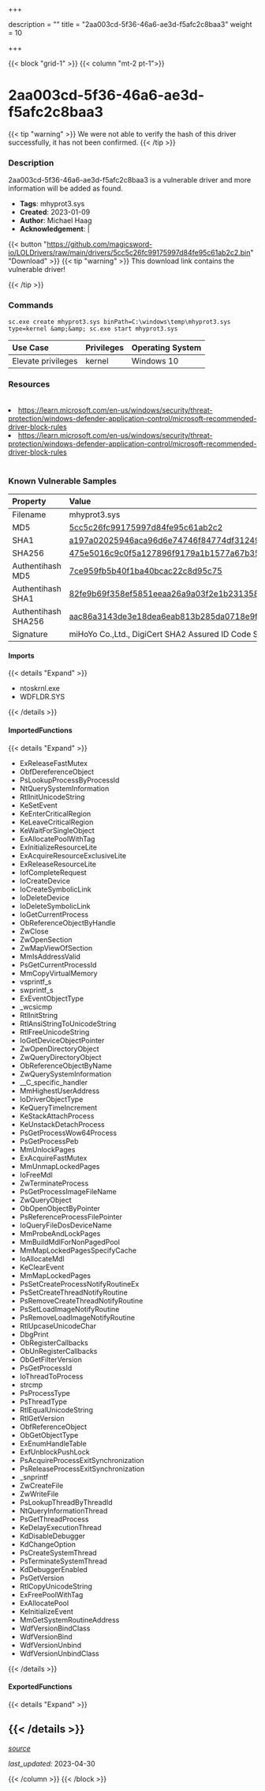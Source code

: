 +++

description = ""
title = "2aa003cd-5f36-46a6-ae3d-f5afc2c8baa3"
weight = 10

+++


{{< block "grid-1" >}}
{{< column "mt-2 pt-1">}}


# 2aa003cd-5f36-46a6-ae3d-f5afc2c8baa3 


{{< tip "warning" >}}
We were not able to verify the hash of this driver successfully, it has not been confirmed.
{{< /tip >}}


### Description

2aa003cd-5f36-46a6-ae3d-f5afc2c8baa3 is a vulnerable driver and more information will be added as found.
- **Tags**: mhyprot3.sys
- **Created**: 2023-01-09
- **Author**: Michael Haag
- **Acknowledgement**:  | [](https://twitter.com/)

{{< button "https://github.com/magicsword-io/LOLDrivers/raw/main/drivers/5cc5c26fc99175997d84fe95c61ab2c2.bin" "Download" >}}
{{< tip "warning" >}}
This download link contains the vulnerable driver!

{{< /tip >}}

### Commands

```
sc.exe create mhyprot3.sys binPath=C:\windows\temp\mhyprot3.sys type=kernel &amp;&amp; sc.exe start mhyprot3.sys
```

| Use Case | Privileges | Operating System | 
|:---- | ---- | ---- |
| Elevate privileges | kernel | Windows 10 |

### Resources
<br>
<li><a href=" https://learn.microsoft.com/en-us/windows/security/threat-protection/windows-defender-application-control/microsoft-recommended-driver-block-rules"> https://learn.microsoft.com/en-us/windows/security/threat-protection/windows-defender-application-control/microsoft-recommended-driver-block-rules</a></li>
<li><a href="https://learn.microsoft.com/en-us/windows/security/threat-protection/windows-defender-application-control/microsoft-recommended-driver-block-rules">https://learn.microsoft.com/en-us/windows/security/threat-protection/windows-defender-application-control/microsoft-recommended-driver-block-rules</a></li>
<br>

### Known Vulnerable Samples

| Property           | Value |
|:-------------------|:------|
| Filename           | mhyprot3.sys |
| MD5                | [5cc5c26fc99175997d84fe95c61ab2c2](https://www.virustotal.com/gui/file/5cc5c26fc99175997d84fe95c61ab2c2) |
| SHA1               | [a197a02025946aca96d6e74746f84774df31249e](https://www.virustotal.com/gui/file/a197a02025946aca96d6e74746f84774df31249e) |
| SHA256             | [475e5016c9c0f5a127896f9179a1b1577a67b357f399ab5a1e68aab07134729a](https://www.virustotal.com/gui/file/475e5016c9c0f5a127896f9179a1b1577a67b357f399ab5a1e68aab07134729a) |
| Authentihash MD5   | [7ce959fb5b40f1ba40bcac22c8d95c75](https://www.virustotal.com/gui/search/authentihash%253A7ce959fb5b40f1ba40bcac22c8d95c75) |
| Authentihash SHA1  | [82fe9b69f358ef5851eeaa26a9a03f2e1b231358](https://www.virustotal.com/gui/search/authentihash%253A82fe9b69f358ef5851eeaa26a9a03f2e1b231358) |
| Authentihash SHA256| [aac86a3143de3e18dea6eab813b285da0718e9fb6bc0bbb46c6e7638476061d8](https://www.virustotal.com/gui/search/authentihash%253Aaac86a3143de3e18dea6eab813b285da0718e9fb6bc0bbb46c6e7638476061d8) |
| Signature         | miHoYo Co.,Ltd., DigiCert SHA2 Assured ID Code Signing CA, DigiCert   |


#### Imports
{{< details "Expand" >}}
* ntoskrnl.exe
* WDFLDR.SYS

{{< /details >}}
#### ImportedFunctions
{{< details "Expand" >}}
* ExReleaseFastMutex
* ObfDereferenceObject
* PsLookupProcessByProcessId
* NtQuerySystemInformation
* RtlInitUnicodeString
* KeSetEvent
* KeEnterCriticalRegion
* KeLeaveCriticalRegion
* KeWaitForSingleObject
* ExAllocatePoolWithTag
* ExInitializeResourceLite
* ExAcquireResourceExclusiveLite
* ExReleaseResourceLite
* IofCompleteRequest
* IoCreateDevice
* IoCreateSymbolicLink
* IoDeleteDevice
* IoDeleteSymbolicLink
* IoGetCurrentProcess
* ObReferenceObjectByHandle
* ZwClose
* ZwOpenSection
* ZwMapViewOfSection
* MmIsAddressValid
* PsGetCurrentProcessId
* MmCopyVirtualMemory
* vsprintf_s
* swprintf_s
* ExEventObjectType
* _wcsicmp
* RtlInitString
* RtlAnsiStringToUnicodeString
* RtlFreeUnicodeString
* IoGetDeviceObjectPointer
* ZwOpenDirectoryObject
* ZwQueryDirectoryObject
* ObReferenceObjectByName
* ZwQuerySystemInformation
* __C_specific_handler
* MmHighestUserAddress
* IoDriverObjectType
* KeQueryTimeIncrement
* KeStackAttachProcess
* KeUnstackDetachProcess
* PsGetProcessWow64Process
* PsGetProcessPeb
* MmUnlockPages
* ExAcquireFastMutex
* MmUnmapLockedPages
* IoFreeMdl
* ZwTerminateProcess
* PsGetProcessImageFileName
* ZwQueryObject
* ObOpenObjectByPointer
* PsReferenceProcessFilePointer
* IoQueryFileDosDeviceName
* MmProbeAndLockPages
* MmBuildMdlForNonPagedPool
* MmMapLockedPagesSpecifyCache
* IoAllocateMdl
* KeClearEvent
* MmMapLockedPages
* PsSetCreateProcessNotifyRoutineEx
* PsSetCreateThreadNotifyRoutine
* PsRemoveCreateThreadNotifyRoutine
* PsSetLoadImageNotifyRoutine
* PsRemoveLoadImageNotifyRoutine
* RtlUpcaseUnicodeChar
* DbgPrint
* ObRegisterCallbacks
* ObUnRegisterCallbacks
* ObGetFilterVersion
* PsGetProcessId
* IoThreadToProcess
* strcmp
* PsProcessType
* PsThreadType
* RtlEqualUnicodeString
* RtlGetVersion
* ObfReferenceObject
* ObGetObjectType
* ExEnumHandleTable
* ExfUnblockPushLock
* PsAcquireProcessExitSynchronization
* PsReleaseProcessExitSynchronization
* _snprintf
* ZwCreateFile
* ZwWriteFile
* PsLookupThreadByThreadId
* NtQueryInformationThread
* PsGetThreadProcess
* KeDelayExecutionThread
* KdDisableDebugger
* KdChangeOption
* PsCreateSystemThread
* PsTerminateSystemThread
* KdDebuggerEnabled
* PsGetVersion
* RtlCopyUnicodeString
* ExFreePoolWithTag
* ExAllocatePool
* KeInitializeEvent
* MmGetSystemRoutineAddress
* WdfVersionBindClass
* WdfVersionBind
* WdfVersionUnbind
* WdfVersionUnbindClass

{{< /details >}}
#### ExportedFunctions
{{< details "Expand" >}}

{{< /details >}}
-----



[*source*](https://github.com/magicsword-io/LOLDrivers/tree/main/yaml/2aa003cd-5f36-46a6-ae3d-f5afc2c8baa3.yaml)

*last_updated:* 2023-04-30








{{< /column >}}
{{< /block >}}
